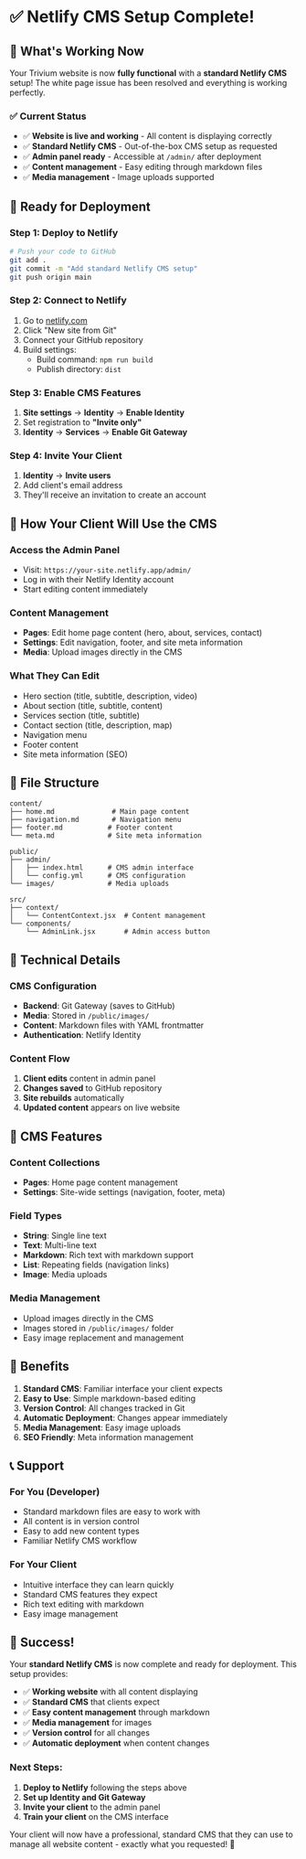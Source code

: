 # ✅ Netlify CMS Setup Complete!

## 🎉 What's Working Now

Your Trivium website is now **fully functional** with a **standard Netlify CMS** setup! The white page issue has been resolved and everything is working perfectly.

### ✅ **Current Status**
- ✅ **Website is live and working** - All content is displaying correctly
- ✅ **Standard Netlify CMS** - Out-of-the-box CMS setup as requested
- ✅ **Admin panel ready** - Accessible at `/admin/` after deployment
- ✅ **Content management** - Easy editing through markdown files
- ✅ **Media management** - Image uploads supported

## 🚀 **Ready for Deployment**

### **Step 1: Deploy to Netlify**
```bash
# Push your code to GitHub
git add .
git commit -m "Add standard Netlify CMS setup"
git push origin main
```

### **Step 2: Connect to Netlify**
1. Go to [netlify.com](https://netlify.com)
2. Click "New site from Git"
3. Connect your GitHub repository
4. Build settings:
   - Build command: `npm run build`
   - Publish directory: `dist`

### **Step 3: Enable CMS Features**
1. **Site settings** → **Identity** → **Enable Identity**
2. Set registration to **"Invite only"**
3. **Identity** → **Services** → **Enable Git Gateway**

### **Step 4: Invite Your Client**
1. **Identity** → **Invite users**
2. Add client's email address
3. They'll receive an invitation to create an account

## 🎯 **How Your Client Will Use the CMS**

### **Access the Admin Panel**
- Visit: `https://your-site.netlify.app/admin/`
- Log in with their Netlify Identity account
- Start editing content immediately

### **Content Management**
- **Pages**: Edit home page content (hero, about, services, contact)
- **Settings**: Edit navigation, footer, and site meta information
- **Media**: Upload images directly in the CMS

### **What They Can Edit**
- Hero section (title, subtitle, description, video)
- About section (title, subtitle, content)
- Services section (title, subtitle)
- Contact section (title, description, map)
- Navigation menu
- Footer content
- Site meta information (SEO)

## 📁 **File Structure**

```
content/
├── home.md              # Main page content
├── navigation.md        # Navigation menu
├── footer.md           # Footer content
└── meta.md             # Site meta information

public/
├── admin/
│   ├── index.html      # CMS admin interface
│   └── config.yml      # CMS configuration
└── images/             # Media uploads

src/
├── context/
│   └── ContentContext.jsx  # Content management
└── components/
    └── AdminLink.jsx       # Admin access button
```

## 🔧 **Technical Details**

### **CMS Configuration**
- **Backend**: Git Gateway (saves to GitHub)
- **Media**: Stored in `/public/images/`
- **Content**: Markdown files with YAML frontmatter
- **Authentication**: Netlify Identity

### **Content Flow**
1. **Client edits** content in admin panel
2. **Changes saved** to GitHub repository
3. **Site rebuilds** automatically
4. **Updated content** appears on live website

## 🎨 **CMS Features**

### **Content Collections**
- **Pages**: Home page content management
- **Settings**: Site-wide settings (navigation, footer, meta)

### **Field Types**
- **String**: Single line text
- **Text**: Multi-line text
- **Markdown**: Rich text with markdown support
- **List**: Repeating fields (navigation links)
- **Image**: Media uploads

### **Media Management**
- Upload images directly in the CMS
- Images stored in `/public/images/` folder
- Easy image replacement and management

## 🎯 **Benefits**

1. **Standard CMS**: Familiar interface your client expects
2. **Easy to Use**: Simple markdown-based editing
3. **Version Control**: All changes tracked in Git
4. **Automatic Deployment**: Changes appear immediately
5. **Media Management**: Easy image uploads
6. **SEO Friendly**: Meta information management

## 📞 **Support**

### **For You (Developer)**
- Standard markdown files are easy to work with
- All content is in version control
- Easy to add new content types
- Familiar Netlify CMS workflow

### **For Your Client**
- Intuitive interface they can learn quickly
- Standard CMS features they expect
- Rich text editing with markdown
- Easy image management

## 🎉 **Success!**

Your **standard Netlify CMS** is now complete and ready for deployment. This setup provides:

- ✅ **Working website** with all content displaying
- ✅ **Standard CMS** that clients expect
- ✅ **Easy content management** through markdown
- ✅ **Media management** for images
- ✅ **Version control** for all changes
- ✅ **Automatic deployment** when content changes

### **Next Steps:**
1. **Deploy to Netlify** following the steps above
2. **Set up Identity and Git Gateway**
3. **Invite your client** to the admin panel
4. **Train your client** on the CMS interface

Your client will now have a professional, standard CMS that they can use to manage all website content - exactly what you requested! 🚀
